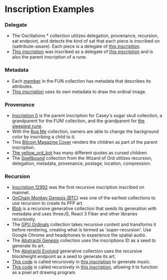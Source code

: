 Inscription Examples
=========

### Delegate

* The Oscillations * collection utilizes delegation, provenance, recursion, sat endpoint, and detects the kind of sat that each piece is inscribed on (sattribute-aware). Each piece is a delegate of [this inscription](https://ordinals.com/inscription/52b4ea10c2518c954c73594e403ccfb2d50044f5a3b09a224dfa3bf06dd1d499i0).
* [This inscription](https://ordinals.com/inscription/23a8f17fff4a73e2932dfc76e46d14d4f8975da96f5d5ae9a45898422056071ai0) was inscribed as a delegate of [this inscription](https://ordinals.com/inscription/9ff39db4c51f831225d41efbd29a399f2b16c758970ec4ab95a1a17e8be59088i0) and is also the parent inscription of a rune.

### Metadata

* Each [member](https://ordinals.com/inscription/ab924ff229beca227bf40221faf492a20b5e2ee4f084524c84a5f98b80fe527fi1) in the FUN collection has metadata that describes its attributes.
* [This inscription](https://ordinals.com/inscription/454700af2cffd3a872daeb89598a891f5fe9936225838a8c4522f491f246ca0ai0) uses its own metadata to draw the ordinal image.

### Provenance

* [Inscription 0](https://ordinals.com/inscription/0) is the parent inscription for Casey's sugar skull collection, a grandparent for the FUN! collection, and the grandparent for [the sleepiest rune](https://ordinals.com/rune/ZZZZZZZZZZZZZZZZZZZZZZZZZZ).
* With the [Rug Me](https://ordinals.com/inscription/f87a6b16a1224b65f9c8ea55e1718585b3075373581689e343860c12a70d15c7i41) collection, owners are able to change the background color by inscribing a child to it.
* This [Bitcoin Magazine Cover](https://ordinals.com/inscription/60902330) renders the children as part of the parent inscription.
* [The yellow_ord_bot](https://ordinals.com/inscription/17541f6adf6eb160d52bc6eb0a3546c7c1d2adfe607b1a3cddc72cc0619526adi0) has many different quotes as cursed children.
* The [Spellbound](https://ordinals.com/children/451accbce30177c23a8cd42ab85131312a449359ada3c054aa147b054136fa3bi0) collection from the Wizard of Ord utilizes recursion, delegation, metadata, provenance, postage, location, compression.

### Recursion

* [Inscription 12992](https://ordinals.com/inscription/bf637552f3758e20f733d1f250cbea7cbbb4bbf157a8d4a9c26132950a383415i0) was the first recursive inscription inscribed on mainnet.
* [OnChain Monkey Genesis (BTC)](https://ordinals.com/children/fb162a46943e5d7d31d72ee2c8c850e66c1ca5d0d453068aa63883528285ed21i0) was one of the earliest collections to use recursion to create its PFP art. 
* [Blob](https://ordinals.com/inscription/67285791) is a recursive generative collection that seeds its generation with metadata and uses threeJS, React 3 Fiber and other libraries recursively.
* The [GPU Ordinals](https://ordinals.com/inscription/0b62d8790bb428e0278cd8c3dedd540e2495515198002a233a49ba7b21f8b2cei0) collection takes recursive content and transforms it before rendering, creating what is termed as 'super-recursion'.  Use Google Chrome and headphones to experience the spatial audio.
* The [Abstractii Genesis](https://ordinals.com/inscription/b2de70a5658d3659b74a9a349e02ed9396318eab844073b6f35e726dea9e103ei0) collection uses the inscriptions ID as a seed to generate its art.
* The [Abstractii Evolved](https://ordinals.com/inscription/c56795a454a30bb6866686770f14d015d53f3cf2ddfa5154e34a7cd1120a51efi0) generative collection uses the recursive blockheight endpoint as a seed to generate its art.
* [This code](http://ordinals.com/content/eafb859825cd843587d39552eb7a52f352e9621cd16b63b8702c1b8ea44faf1ci0) is called recursively in [this inscription](https://ordinals.com/inscription/60445754) to generate music.
* [This code](https://ordinals.com/content/e48af8aebe608656a3739393d1270d88285ab3051fb800743509d82bcf163623i0) is called recursively in [this inscription](https://ordinals.com/inscription/70940369), allowing it to function as a pixel art drawing program. 

